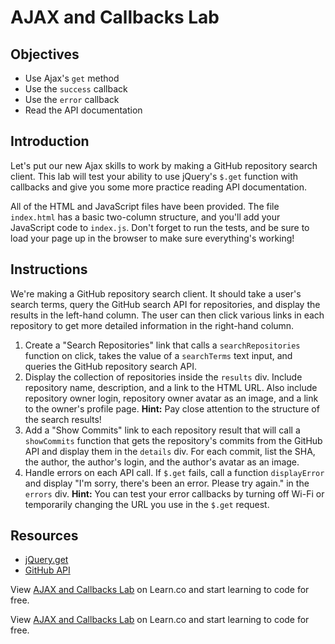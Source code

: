 # AJAX and Callbacks Lab

## Objectives

+ Use Ajax's `get` method
+ Use the `success` callback
+ Use the `error` callback
+ Read the API documentation

## Introduction

Let's put our new Ajax skills to work by making a GitHub repository search client. This lab will test your ability to use jQuery's `$.get` function with callbacks and give you some more practice reading API documentation.

All of the HTML and JavaScript files have been provided. The file `index.html` has a basic two-column structure, and you'll add your JavaScript code to `index.js`. Don't forget to run the tests, and be sure to load your page up in the browser to make sure everything's working!

## Instructions

We're making a GitHub repository search client. It should take a user's search terms, query the GitHub search API for repositories, and display the results in the left-hand column. The user can then click various links in each repository to get more detailed information in the right-hand column.

1. Create a "Search Repositories" link that calls a `searchRepositories` function on click, takes the value of a `searchTerms` text input, and queries the GitHub repository search API.
2. Display the collection of repositories inside the `results` div. Include repository name, description, and a link to the HTML URL. Also include repository owner login, repository owner avatar as an image, and a link to the owner's profile page. **Hint:** Pay close attention to the structure of the search results!
3. Add a "Show Commits" link to each repository result that will call a `showCommits` function that gets the repository's commits from the GitHub API and display them in the `details` div. For each commit, list the SHA, the author, the author's login, and the author's avatar as an image.
4. Handle errors on each API call. If `$.get` fails, call a function `displayError` and display "I'm sorry, there's been an error. Please try again." in the `errors` div. **Hint:** You can test your error callbacks by turning off Wi-Fi or temporarily changing the URL you use in the `$.get` request.

## Resources

- [jQuery.get](http://api.jquery.com/jquery.get/)
- [GitHub API](https://developer.github.com/v3/)

<p class='util--hide'>View <a href='https://learn.co/lessons/js-ajax-callbacks-lab' title='AJAX and Callbacks Lab'>AJAX and Callbacks Lab</a> on Learn.co and start learning to code for free.</p>

<p class='util--hide'>View <a href='https://learn.co/lessons/js-ajax-callbacks-lab'>AJAX and Callbacks Lab</a> on Learn.co and start learning to code for free.</p>
